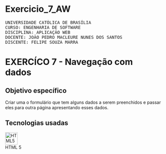 # Exercicio_7_AW
<pre>
UNIVERSIDADE CATÓLICA DE BRASÍLIA
CURSO: ENGENHARIA DE SOFTWARE
DISCIPLINA: APLICAÇÃO WEB
DOCENTE: JOÃO PEDRO MACLEURE NUNES DOS SANTOS
DISCENTE: FELIPE SOUZA MARRA
</pre>


# EXERCÍCO 7 - Navegação com dados

## Objetivo específico
<p style="text-align: justify">
  Criar uma o formulário que tem alguns dados a serem preenchidos e passar eles para outra página apresentando esses dados.
</p>

## Tecnologias usadas

<div style="display: flex; flex-direction: column;">
  <div style="display: flex; flex-direction: column;">
    <img align="center" alt="HTML5" height="40" width="40" src="https://cdn.jsdelivr.net/gh/devicons/devicon/icons/html5/html5-original.svg">
    HTML 5
  </div><br>
  </div>
</div>

